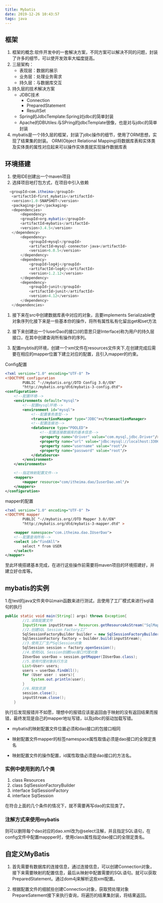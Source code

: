 ```yaml
---
title: Mybatis
date: 2019-12-26 10:43:57
tags: java
---
```


## 框架

1. 框架的概念:软件开发中的一套解决方案，不同方案可以解决不同的问题，封装了许多的细节，可以使开发效率大幅度提高。
2. 三层架构：
   - 表现层：数据的展示
   - 业务层：处理业务需求
   - 持久层：与数据库交互
3. 持久层的技术解决方案
   - JDBC技术
     - Connection
     - PreparedStatement
     - ResultSet
   - Spring的JdbcTemplate:Spring对jdbc的简单封装
   - Apache的DBUtiles:与SPring的jdbcTemplate很像，也是对与jdbc的简单封装
4. mybatis是一个持久层的框架，封装了jdbc操作的细节，使用了ORM思想，实现了结果集的封装。
  ORM(Object Relational Mapping)将数据库表和实体类及实体类的属性对应起来可以操作实体类就实现操作数据库表

## 环境搭建

1. 使用IDE创建出一个maven项目
2. 选择项目地打包方式，在项目中引入依赖

 ``` java
   <groupId>com.itheima</groupId>
    <artifactId>first_mybatis</artifactId>
    <version>1.0-SNAPSHOT</version>
    <packaging>jar</packaging>
    <dependencies>
        <dependency>
        <groupId>org.mybatis</groupId>
        <artifactId>mybatis</artifactId>
        <version>3.4.5</version>
    </dependency>
        <dependency>
            <groupId>mysql</groupId>
            <artifactId>mysql-connector-java</artifactId>
            <version>6.0.5</version>
        </dependency>
        <dependency>
            <groupId>log4j</groupId>
            <artifactId>log4j</artifactId>
            <version>1.2.12</version>
        </dependency>
        <dependency>
            <groupId>junit</groupId>
            <artifactId>junit</artifactId>
            <version>4.12</version>
        </dependency>
    </dependencies>
```

1. 接下来在src中创建数据库表中对应的对象，且要implements Serializable使对象序列化接下来是一些基本你的操作，将所有属性私有化留出get和set方法

2. 接下来创建出一个IuserDao的接口(I的意思只是Interface)称为用户的持久层接口，在其中创建查询所有操作的序列。

3. 配置mybtis的环境，创建一个xml文件在resources文件夹下,在创建完成后需要在相应的mapper位置下建立对应的配置，且引入mapper的约束。

Config配置

``` xml
<?xml version="1.0" encoding="UTF-8" ?>
<!DOCTYPE configuration
        PUBLIC "-//mybatis.org//DTD Config 3.0//EN"
        "http://mybatis.org/dtd/mybatis-3-config.dtd">
<configuration>
    <!--配置环境-->
    <environments default="mysql">
        <!--配置mysql环境-->
        <environment id="mysql">
            <!--配置事务类型-->
            <transactionManager type="JDBC"></transactionManager>
            <!--配置连接池-->
            <dataSource type="POOLED">
                <!--配置连接数据库的基本信息-->
                <property name="driver" value="com.mysql,jdbc.Driver"/>
                <property name="url" value="jdbc:mysql://localhost:3306/mybatis"/>
                <property name="username" value="root"/>
                <property name="password" value="root"/>
            </dataSource>
        </environment>
    </environments>

    <!--指定映射配置文件-->
    <mappers>
        <mapper resource="com/itheima.dao/IuserDao.xml"/>
    </mappers>
</configuration>
```

mapper的配置

```xml
<?xml version="1.0" encoding="UTF-8" ?>
<!DOCTYPE mapper
        PUBLIC "-//mybatis.org//DTD Mapper 3.0//EN"
        "http://mybatis.org/dtd/mybatis-3-mapper.dtd" >

    <mapper namespace="com.itheima.dao.IUserDao">
    <!--配置查询所有-->
    <select id="findAll">
        select * from USER
    </select>
</mapper>
```

至此环境搭建基本完成，在进行这些操作前需要将maven项目的环境搭建好，并建立好仓库等。

## mybatis的实例

1.在test的java文件夹中以main函数来进行测试，且使用了工厂模式来进行sql语句的执行

``` java
public static void main(String[] args) throws Exception{
        //1.读取配置文件
        InputStream inputStream = Resources.getResourceAsStream("SqlMapConfig.xml");
        //2.创建SQL Session Factory工厂
        SqlSessionFactoryBuilder builder = new SqlSessionFactoryBuilder();
        SqlSessionFactory factory = builder.build(inputStream);
        //3.使用工厂生产SqlSession对象
        SqlSession session = factory.openSession();
        //4.使用SQL Session创建Dao接口代理对象
        IUserDao userDao = session.getMapper(IUserDao.class);
        //5.使用代理对象执行方法
        List<User> users;
        users = userDao.findAll();
        for (User user : users){
            System.out.println(user);
        }
        //6.释放资源
        session.close();
        inputStream.close();
    }
  ```

执行后发现报错并不如愿，理想中的报错应该是返回由于映射的没有返回结果而报错，最终发现是自己的mapper地址写错，以及jdbc的驱动加载写错。

- mybatis的映射配置文件位置必须和dao接口的包接口相同

- 映射配置文件mapper的标签namespace属性取值必须是dao接口的全限定类名

- 映射配置文件的操作配置，id属性取值必须是dao接口的方法名。

### 实例中使用到的几个类

1. class Resources
2. class SqlSessionFactoryBuilder
3. interface SqlSessionFactory
4. interface SqlSession

在符合上面的几个条件的情况下，就不需要再写dao的实现类了。

### 注解方式来使用mybatis

则可以删除每个dao对应的dao.xml改为@select注解，并且指定SQL语句，在config文件中配置mappper时，使用class属性指定dao接口的全限定类名。

## 自定义MyBatis

1. 首先需要有数据库的连接信息，通过连接信息，可以创建Connection对象，接下来需要映射的配置信息，最后从映射中配置需要的SQL语句。就可以获取PreparedStatement。通过dom4j来解析这些xml配置。

2. 根据配置文件的细腻些创建Connection对象，获取预处理对象PrepareSatement接下来执行查询，将遍历的结果集封装，将结果返回。
